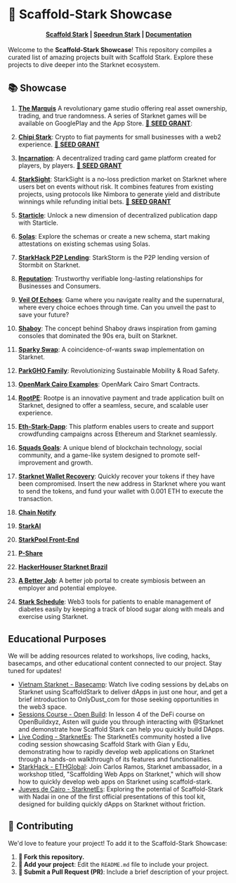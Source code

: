 # 🚀 Scaffold-Stark Showcase

<h4 align="center">
  <a href="https://github.com/Scaffold-Stark/scaffold-stark-2">Scaffold Stark</a> |
  <a href="https://github.com/Scaffold-Stark/speedrunstark/">Speedrun Stark</a> |
  <a href="https://www.docs.scaffoldstark.com/">Documentation</a>
</h4>

Welcome to the **Scaffold-Stark Showcase**! This repository compiles a curated list of amazing projects built with Scaffold Stark. Explore these projects to dive deeper into the Starknet ecosystem.

## 📚 Showcase
1. **[The Marquis](https://github.com/Quantum3-Labs/TheMarquis-ui)** 
   A revolutionary game studio offering real asset ownership, trading, and true randomness. A series of Starknet games will be available on GooglePlay and the App Store. [🚀 **SEED GRANT**](https://starknet.notion.site/The-Marquis-9d70163eb80749f9b0b6225ad9f864c7): 


2. **[Chipi Stark](https://github.com/ArturVargas/chipi-stark)**: 
   Crypto to fiat payments for small businesses with a web2 experience. [🚀 **SEED GRANT**](https://starknet.notion.site/Chipi-Pay-42102cdac91845ef81f58cf91a219bba)  
  

3. **[Incarnation](https://github.com/IncarnationGG/incarnation-dapp)**: 
   A decentralized trading card game platform created for players, by players. [🚀 **SEED GRANT**](https://starknet.notion.site/Incarnation-0742592cdbc24da5a57cc913e43e744a)
   

4. **[StarkSight](https://github.com/BlackStarkGoku/StarkSight)**: 
   StarkSight is a no-loss prediction market on Starknet where users bet on events without risk. It combines features from existing projects, using protocols like Nimbora to generate yield and distribute winnings while refunding initial bets. [🚀 **SEED GRANT**](https://x.com/thestarksight/status/1836717720143823047) 
   
5. **[Starticle](https://github.com/ChiHaoLu/starticle)**: Unlock a new dimension of decentralized publication dapp with Starticle.

6.  **[Solas](https://github.com/krisoshea-eth/Solas)**: Explore the schemas or create a new schema, start making attestations on existing schemas using Solas. 

7. **[StarkHack P2P Lending](https://github.com/bowbowzai/starkhack-p2p-lending)**: StarkStorm is the P2P lending version of Stormbit on Starknet.

8. **[Reputation](https://github.com/carlosvaztec/reputation)**: Trustworthy verifiable long-lasting relationships for Businesses and Consumers. 

9. **[Veil Of Echoes](https://github.com/Shachindra/VeilOfEchoes)**: Game where you navigate reality and the supernatural, where every choice echoes through time. Can you unveil the past to save your future?

10. **[Shaboy](https://github.com/AslamSDM/shaboy)**: The concept behind Shaboy draws inspiration from gaming consoles that dominated the 90s era, built on Starknet.

11. **[Sparky Swap](https://github.com/kfastov/sparky-swap)**: A coincidence-of-wants swap implementation on Starknet.

12. **[ParkGHO Family](https://github.com/seetadev/ParkGHO-Family)**: Revolutionizing Sustainable Mobility & Road Safety.

13. **[OpenMark Cairo Examples](https://github.com/grindytech/openmark-cairo-examples)**: OpenMark Cairo Smart Contracts.

14. **[RootPE](https://github.com/AjiteshBD/rootpe)**: Rootpe is an innovative payment and trade application built on Starknet, designed to offer a seamless, secure, and scalable user experience.

15. **[Eth-Stark-Dapp](https://github.com/jrcarlos2000/eth-stark-dapp)**: This platform enables users to create and support crowdfunding campaigns across Ethereum and Starknet seamlessly.

16. **[Squads Goals](https://github.com/Quantum3-Labs/squad-goals)**: A unique blend of blockchain technology, social community, and a game-like system designed to promote self-improvement and growth.

17. **[Starknet Wallet Recovery](https://github.com/Quantum3-Labs/starknet-wallet-recovery)**: Quickly recover your tokens if they have been compromised. Insert the new address in Starknet where you want to send the tokens, and fund your wallet with 0.001 ETH to execute the transaction.

18. **[Chain Notify](https://github.com/FidalMathew/ChainNotify)**

19. **[StarkAI](https://github.com/george-hub331/starkAI)**

20. **[StarkPool Front-End](https://github.com/StarkPool/StarkPool-front-end)**

21. **[P-Share](https://github.com/Afrilend/p-share)**

22. **[HackerHouser Starknet Brazil](https://github.com/salvadorcamino/hackerhouser_starknet_inbrazil_react_dapp)**

23. **[A Better Job](https://github.com/brahmapsen/abetterjob)**: A better job portal to create symbiosis between an employer and potential employee.

24. **[Stark Schedule](https://github.com/seetadev/stark-schedule)**: Web3 tools for patients to enable management of diabetes easily by keeping a track of blood sugar along with meals and exercise using Starknet.

## Educational Purposes

We will be adding resources related to workshops, live coding, hacks, basecamps, and other educational content connected to our project. Stay tuned for updates!

- [Vietnam Starknet - Basecamp](https://www.youtube.com/watch?v=4V00zQ1Wvyw): Watch live coding sessions by deLabs on Starknet using ScaffoldStark to deliver dApps in just one hour, and get a brief introduction to OnlyDust_com for those seeking opportunities in the web3 space.
- [Sessions Course - Open Build](https://openbuild.xyz/learn/challenges/2037971949/1718363560): In lesson 4 of the DeFi course on OpenBuildxyz, Asten will guide you through interacting with @Starknet and demonstrate how Scaffold Stark can help you quickly build DApps. 
- [Live Coding - StarknetEs](https://www.youtube.com/live/ervAv-v7b5Q): The StarknetEs community hosted a live coding session showcasing Scaffold Stark with Gian y Edu, demonstrating how to rapidly develop web applications on Starknet through a hands-on walkthrough of its features and functionalities.
- [StarkHack - ETHGlobal](https://www.youtube.com/live/9Opoh2LB6bo): Join Carlos Ramos, Starknet ambassador, in a workshop titled, "Scaffolding Web Apps on Starknet," which will show how to quickly develop web apps on Starknet using scaffold-stark.
- [Jueves de Cairo - StarknetEs](https://www.youtube.com/live/zFACnQh0bL0): Exploring the potential of Scaffold-Stark with Nadai in one of the first official presentations of this tool kit, designed for building quickly dApps on Starknet without friction.

## 🤝 Contributing

We'd love to feature your project! To add it to the Scaffold-Stark Showcase:

1. **🍴 Fork this repository.**
2. **📝 Add your project**: Edit the `README.md` file to include your project.
3. **🚀 Submit a Pull Request (PR)**: Include a brief description of your project.

